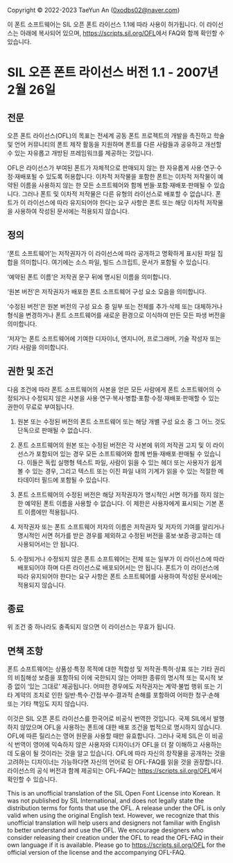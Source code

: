 Copyright &copy; 2022-2023 TaeYun An (0xodbs02@naver.com)

이 폰트 소프트웨어는 SIL 오픈 폰트 라이선스 1.1에 따라 사용이 허가됩니다. 이 라이선스는 아래에 복사되어 있으며, <https://scripts.sil.org/OFL>에서 FAQ와 함께 확인할 수 있습니다.

# SIL 오픈 폰트 라이선스 버전 1.1 - 2007년 2월 26일

## 전문

오픈 폰트 라이선스(OFL)의 목표는 전세계 공동 폰트 프로젝트의 개발을 촉진하고 학술 및 언어 커뮤니티의 폰트 제작 활동을 지원하며 폰트를 다른 사람들과 공유하고 개선할 수 있는 자유롭고 개방된 프레임워크를 제공하는 것입니다.

OFL은 라이선스가 부여된 폰트가 자체적으로 판매되지 않는 한 자유롭게 사용·연구·수정·재배포될 수 있도록 허용합니다. 이차적 저작물을 포함한 폰트는 이차적 저작물이 예약된 이름을 사용하지 않는 한 모든 소프트웨어와 함께 번들·포함·재배포·판매될 수 있습니다. 그러나 폰트 및 이차적 저작물은 다른 유형의 라이선스로 배포할 수 없습니다. 폰트가 이 라이선스에 따라 유지되어야 한다는 요구 사항은 폰트 또는 해당 이차적 저작물을 사용하여 작성된 문서에는 적용되지 않습니다.

## 정의

‘폰트 소프트웨어’는 저작권자가 이 라이선스에 따라 공개하고 명확하게 표시된 파일 집합을 의미합니다. 여기에는 소스 파일, 빌드 스크립트, 문서가 포함될 수 있습니다.

‘예약된 폰트 이름’은 저작권 문구 뒤에 명시된 이름을 의미합니다.

‘원본 버전’은 저작권자가 배포한 폰트 소프트웨어 구성 요소 모음을 의미합니다.

‘수정된 버전’은 원본 버전의 구성 요소 중 일부 또는 전체를 추가·삭제 또는 대체하거나 형식을 변경하거나 폰트 소프트웨어를 새로운 환경으로 이식하여 만든 모든 파생 버전을 의미합니다.

‘저자’는 폰트 소프트웨어에 기여한 디자이너, 엔지니어, 프로그래머, 기술 작성자 또는 기타 사람을 의미합니다.

## 권한 및 조건

다음 조건에 따라 폰트 소프트웨어의 사본을 얻은 모든 사람에게 폰트 소프트웨어의 수정되거나 수정되지 않은 사본을 사용·연구·복사·병합·포함·수정·재배포·판매할 수 있는 권한이 무료로 부여됩니다.

1. 원본 또는 수정된 버전의 폰트 소프트웨어 또는 해당 개별 구성 요소 중 그 어느 것도 단독으로 판매될 수 없습니다.

2. 폰트 소프트웨어의 원본 또는 수정된 버전은 각 사본에 위의 저작권 고지 및 이 라이선스가 포함되어 있는 경우 모든 소프트웨어와 함께 번들·재배포·판매될 수 있습니다. 이들은 독립 실행형 텍스트 파일, 사람이 읽을 수 있는 헤더 또는 사용자가 쉽게 볼 수 있는 경우, 그리고 텍스트 또는 이진 파일 내의 기계가 읽을 수 있는 적절한 메타데이터 필드에 포함될 수 있습니다.

3. 폰트 소프트웨어의 수정된 버전은 해당 저작권자가 명시적인 서면 허가를 하지 않는 한 예약된 폰트 이름을 사용할 수 없습니다. 이 제한은 사용자에게 표시되는 기본 폰트 이름에만 적용됩니다.

4. 저작권자 또는 폰트 소프트웨어 저자의 이름은 저작권자 및 저자의 기여를 알리거나 명시적인 서면 허가를 받은 경우를 제외하고 수정된 버전을 홍보·보증·광고하는 데 사용되어서는 안 됩니다.

5. 수정되거나 수정되지 않은 폰트 소프트웨어는 전체 또는 일부가 이 라이선스에 따라 배포되어야 하며 다른 라이선스로 배포되어서는 안 됩니다. 폰트가 이 라이선스에 따라 유지되어야 한다는 요구 사항은 폰트 소프트웨어를 사용하여 작성된 문서에는 적용되지 않습니다.

## 종료

위 조건 중 하나라도 충족되지 않으면 이 라이선스는 무효가 됩니다.

## 면책 조항

폰트 소프트웨어는 상품성·특정 목적에 대한 적합성 및 저작권·특허·상표 또는 기타 권리의 비침해성 보증을 포함하되 이에 국한되지 않는 어떠한 종류의 명시적 또는 묵시적 보증 없이 ‘있는 그대로’ 제공됩니다. 어떠한 경우에도 저작권자는 계약·불법 행위 또는 기타 계약의 조치로 인한 일반·특수·간접·부수·결과적 손해를 포함하여 어떠한 청구·손해 또는 기타 책임도 지지 않습니다.

이것은 SIL 오픈 폰트 라이선스를 한국어로 비공식 번역한 것입니다. 국제 SIL에서 발행하지 않았으며 OFL을 사용하는 폰트에 대한 배포 조건을 법적으로 명시하지 않습니다. OFL에 따른 릴리스는 영어 원문을 사용할 때만 유효합니다. 그러나 국제 SIL은 이 비공식 번역이 영어에 익숙하지 않은 사용자와 디자이너가 OFL을 더 잘 이해하고 사용하는 데 도움이 될 것이라는 것을 알고 있습니다. OFL에 따라 자신의 창작물을 공개하는 것을 고려하는 디자이너는 가능하다면 자신의 언어로 된 OFL-FAQ를 읽을 것을 권장합니다. 라이선스의 공식 버전과 함께 제공되는 OFL-FAQ는 <https://scripts.sil.org/OFL>에서 확인할 수 있습니다.

This is an unofficial translation of the SIL Open Font License into Korean. It was not published by SIL International, and does not legally state the distribution terms for fonts that use the OFL. A release under the OFL is only valid when using the original English text. However, we recognize that this unofficial translation will help users and designers not familiar with English to better understand and use the OFL. We encourage designers who consider releasing their creation under the OFL to read the OFL-FAQ in their own language if it is available. Please go to <https://scripts.sil.org/OFL> for the official version of the license and the accompanying OFL-FAQ.
